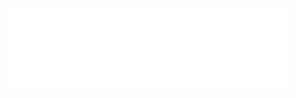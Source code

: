 <!-- Instagram WIDGET --><script src="https://cdn.lightwidget.com/widgets/lightwidget.js"></script><iframe src="//lightwidget.com/widgets/ad84a92caf0251d9a2e0a22dc49d1dfe.html" scrolling="no" allowtransparency="true" class="lightwidget-widget" style="width:100%;border:0;overflow:hidden;"></iframe>